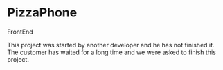 # PizzaPhone
FrontEnd

This project was started by another developer and he has not finished it.
The customer has waited for a long time and we were asked to finish this project.
